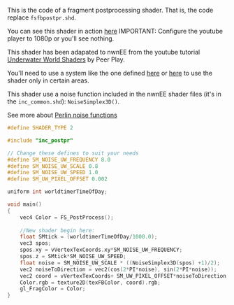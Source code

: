 This is the code of a fragment postprocessing shader. That is, the code replace `fsfbpostpr.shd`. 

You can see this shader in action [here](https://www.youtube.com/watch?v=sLSG2CjMuFA) IMPORTANT: Configure the youtube player to 1080p or you'll see nothing.

This shader has been adapated to nwnEE from the youtube tutorial [Underwater World Shaders](https://www.youtube.com/watch?v=v15C8SbTTac&list=PL3POsQzaCw51Cvlnery3cIabH-YqQtMpa) by Peer Play.

You'll need to use a system like the one defined [here](https://nwn.wiki/display/NWN1/Shaders+and+Area+Flags) or [here](https://nwn.wiki/display/NWN1/Per+player+shaders) to use the shader only in certain areas. 

This shader use a noise function included in the nwnEE shader files (it's in the `inc_common.shd`): `NoiseSimplex3D()`. 

See more about [Perlin noise functions](https://www.youtube.com/watch?v=Qf4dIN99e2w&list=PLRqwX-V7Uu6bgPNQAdxQZpJuJCjeOr7VD)

```C
#define SHADER_TYPE 2

#include "inc_postpr"

// Change these defines to suit your needs
#define SM_NOISE_UW_FREQUENCY 8.0
#define SM_NOISE_UW_SCALE 0.8
#define SM_NOISE_UW_SPEED 1.0
#define SM_UW_PIXEL_OFFSET 0.002

uniform int worldtimerTimeOfDay;

void main()
{
    vec4 Color = FS_PostProcess();
    
    //New shader begin here:
    float SMtick = (worldtimerTimeOfDay/1000.0);
    vec3 spos;
    spos.xy = vVertexTexCoords.xy*SM_NOISE_UW_FREQUENCY;
    spos.z = SMtick*SM_NOISE_UW_SPEED;
    float noise = SM_NOISE_UW_SCALE * ((NoiseSimplex3D(spos) +1)/2);
    vec2 noiseToDirection = vec2(cos(2*PI*noise), sin(2*PI*noise));
    vec2 coord = vVertexTexCoords+ SM_UW_PIXEL_OFFSET*noiseToDirection; 
    Color.rgb = texture2D(texFBColor, coord).rgb;
    gl_FragColor = Color;
}
```
